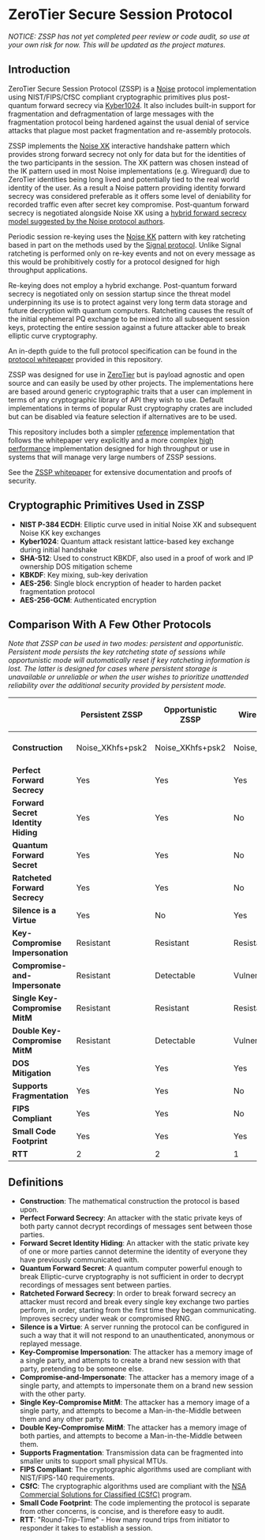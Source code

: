 ZeroTier Secure Session Protocol
======

*NOTICE: ZSSP has not yet completed peer review or code audit, so use at your own risk for now. This will be updated as the project matures.*

## Introduction

ZeroTier Secure Session Protocol (ZSSP) is a [Noise](http://noiseprotocol.org) protocol implementation using NIST/FIPS/CfSC compliant cryptographic primitives plus post-quantum forward secrecy via [Kyber1024](https://pq-crystals.org/kyber/). It also includes built-in support for fragmentation and defragmentation of large messages with the fragmentation protocol being hardened against the usual denial of service attacks that plague most packet fragmentation and re-assembly protocols.

ZSSP implements the [Noise XK](http://noiseprotocol.org/noise.html#interactive-handshake-patterns-fundamental) interactive handshake pattern which provides strong forward secrecy not only for data but for the identities of the two participants in the session. The XK pattern was chosen instead of the IK pattern used in most Noise implementations (e.g. Wireguard) due to ZeroTier identities being long lived and potentially tied to the real world identity of the user. As a result a Noise pattern providing identity forward secrecy was considered preferable as it offers some level of deniability for recorded traffic even after secret key compromise. Post-quantum forward secrecy is negotiated alongside Noise XK using a [hybrid forward secrecy model suggested by the Noise protocol authors](https://github.com/noiseprotocol/noise_wiki/wiki/Hybrid-Forward-Secrecy).

Periodic session re-keying uses the [Noise KK](http://noiseprotocol.org/noise.html#interactive-handshake-patterns-fundamental) pattern with key ratcheting based in part on the methods used by the [Signal protocol](https://signal.org/docs/specifications/doubleratchet/). Unlike Signal ratcheting is performed only on re-key events and not on every message as this would be prohibitively costly for a protocol designed for high throughput applications.

Re-keying does not employ a hybrid exchange. Post-quantum forward secrecy is negotiated only on session startup since the threat model underpinning its use is to protect against very long term data storage and future decryption with quantum computers. Ratcheting causes the result of the initial ephemeral PQ exchange to be mixed into all subsequent session keys, protecting the entire session against a future attacker able to break elliptic curve cryptography.

An in-depth guide to the full protocol specification can be found in the [protocol whitepaper](whitepaper/zssp.pdf) provided in this repository.

ZSSP was designed for use in [ZeroTier](https://www.zerotier.com/) but is payload agnostic and open source and can easily be used by other projects. The implementations here are based around generic cryptographic traits that a user can implement in terms of any cryptographic library of API they wish to use. Default implementations in terms of popular Rust cryptography crates are included but can be disabled via feature selection if alternatives are to be used.

This repository includes both a simpler [reference](reference/) implementation that follows the whitepaper very explicitly and a more complex [high performance](performance/) implementation designed for high throughput or use in systems that will manage very large numbers of ZSSP sessions.

See the [ZSSP whitepaper](whitepaper/zssp.pdf) for extensive documentation and proofs of security.

## Cryptographic Primitives Used in ZSSP

 - **NIST P-384 ECDH**: Elliptic curve used in initial Noise XK and subsequent Noise KK key exchanges
 - **Kyber1024**: Quantum attack resistant lattice-based key exchange during initial handshake
 - **SHA-512**: Used to construct KBKDF, also used in a proof of work and IP ownership DOS mitigation scheme
 - **KBKDF**: Key mixing, sub-key derivation
 - **AES-256**: Single block encryption of header to harden packet fragmentation protocol
 - **AES-256-GCM**: Authenticated encryption

## Comparison With A Few Other Protocols

*Note that ZSSP can be used in two modes: persistent and opportunistic. Persistent mode persists the key ratcheting state of sessions while opportunistic mode will automatically reset if key ratcheting information is lost. The latter is designed for cases where persistent storage is unavailable or unreliable or when the user wishes to prioritize unattended reliability over the additional security provided by persistent mode.*

| | Persistent ZSSP | Opportunistic ZSSP| WireGuard | ZeroTier Legacy Transport |
| --- | --- | --- | --- | --- |
|**Construction**|Noise\_XKhfs+psk2|Noise\_XKhfs+psk2|Noise\_IKpsk2|Static Diffie-Helman|
|**Perfect Forward Secrecy**|Yes|Yes|Yes|No|
|**Forward Secret Identity Hiding**|Yes|Yes|No|No|
|**Quantum Forward Secret**|Yes|Yes|No|No|
|**Ratcheted Forward Secrecy**|Yes|Yes|No|No|
|**Silence is a Virtue**|Yes|No|Yes|No|
|**Key-Compromise Impersonation**|Resistant|Resistant|Resistant|Vulnerable|
|**Compromise-and-Impersonate**|Resistant|Detectable|Vulnerable|Vulnerable|
|**Single Key-Compromise MitM**|Resistant|Resistant|Resistant|Vulnerable|
|**Double Key-Compromise MitM**|Resistant|Detectable|Vulnerable|Vulnerable|
|**DOS Mitigation**|Yes|Yes|Yes|No|
|**Supports Fragmentation**|Yes|Yes|No|Yes|
|**FIPS Compliant**|Yes|Yes|No|No|
|**Small Code Footprint**|Yes|Yes|Yes|No|
|**RTT**|2|2|1|Stateless|

## Definitions

* **Construction**: The mathematical construction the protocol is based upon.
* **Perfect Forward Secrecy**: An attacker with the static private keys of both party cannot decrypt recordings of messages sent between those parties.
* **Forward Secret Identity Hiding**: An attacker with the static private key of one or more parties cannot determine the identity of everyone they have previously communicated with.
* **Quantum Forward Secret**: A quantum computer powerful enough to break Elliptic-curve cryptography is not sufficient in order to decrypt recordings of messages sent between parties.
* **Ratcheted Forward Secrecy**: In order to break forward secrecy an attacker must record and break every single key exchange two parties perform, in order, starting from the first time they began communicating. Improves secrecy under weak or compromised RNG.
* **Silence is a Virtue**: A server running the protocol can be configured in such a way that it will not respond to an unauthenticated, anonymous or replayed message.
* **Key-Compromise Impersonation**: The attacker has a memory image of a single party, and attempts to create a brand new session with that party, pretending to be someone else.
* **Compromise-and-Impersonate**: The attacker has a memory image of a single party, and attempts to impersonate them on a brand new session with the other party.
* **Single Key-Compromise MitM**: The attacker has a memory image of a single party, and attempts to become a Man-in-the-Middle between them and any other party.
* **Double Key-Compromise MitM**: The attacker has a memory image of both parties, and attempts to become a Man-in-the-Middle between them.
* **Supports Fragmentation**: Transmission data can be fragmented into smaller units to support small physical MTUs.
* **FIPS Compliant**: The cryptographic algorithms used are compliant with NIST/FIPS-140 requirements.
* **CSfC**: The cryptographic algorithms used are compliant with the [NSA Commercial Solutions for Classified (CSfC)](https://www.nsa.gov/Resources/Commercial-Solutions-for-Classified-Program/) program.
* **Small Code Footprint**: The code implementing the protocol is separate from other concerns, is concise, and is therefore easy to audit.
* **RTT**: "Round-Trip-Time" - How many round trips from initiator to responder it takes to establish a session.
